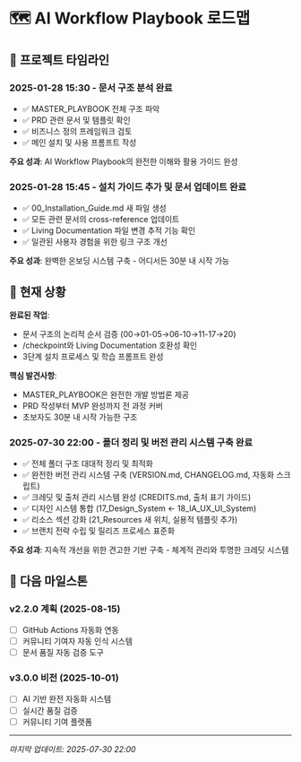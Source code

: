 # 🗺️ AI Workflow Playbook 로드맵

## 📅 프로젝트 타임라인

### 2025-01-28 15:30 - 문서 구조 분석 완료
- ✅ MASTER_PLAYBOOK 전체 구조 파악
- ✅ PRD 관련 문서 및 템플릿 확인
- ✅ 비즈니스 정의 프레임워크 검토
- ✅ 메인 설치 및 사용 프롬프트 작성

**주요 성과**: AI Workflow Playbook의 완전한 이해와 활용 가이드 완성

### 2025-01-28 15:45 - 설치 가이드 추가 및 문서 업데이트 완료
- ✅ 00_Installation_Guide.md 새 파일 생성
- ✅ 모든 관련 문서의 cross-reference 업데이트
- ✅ Living Documentation 파일 변경 추적 기능 확인
- ✅ 일관된 사용자 경험을 위한 링크 구조 개선

**주요 성과**: 완벽한 온보딩 시스템 구축 - 어디서든 30분 내 시작 가능

## 🎯 현재 상황

**완료된 작업**:
- 문서 구조의 논리적 순서 검증 (00→01-05→06-10→11-17→20)
- /checkpoint와 Living Documentation 호환성 확인
- 3단계 설치 프로세스 및 학습 프롬프트 완성

**핵심 발견사항**:
- MASTER_PLAYBOOK은 완전한 개발 방법론 제공
- PRD 작성부터 MVP 완성까지 전 과정 커버
- 초보자도 30분 내 시작 가능한 구조

### 2025-07-30 22:00 - 폴더 정리 및 버전 관리 시스템 구축 완료
- ✅ 전체 폴더 구조 대대적 정리 및 최적화
- ✅ 완전한 버전 관리 시스템 구축 (VERSION.md, CHANGELOG.md, 자동화 스크립트)
- ✅ 크레딧 및 출처 관리 시스템 완성 (CREDITS.md, 출처 표기 가이드)
- ✅ 디자인 시스템 통합 (17_Design_System ← 18_IA_UX_UI_System)
- ✅ 리소스 섹션 강화 (21_Resources 새 위치, 실용적 템플릿 추가)
- ✅ 브랜치 전략 수립 및 릴리즈 프로세스 표준화

**주요 성과**: 지속적 개선을 위한 견고한 기반 구축 - 체계적 관리와 투명한 크레딧 시스템

## 🚀 다음 마일스톤

### v2.2.0 계획 (2025-08-15)
- [ ] GitHub Actions 자동화 연동
- [ ] 커뮤니티 기여자 자동 인식 시스템
- [ ] 문서 품질 자동 검증 도구

### v3.0.0 비전 (2025-10-01)
- [ ] AI 기반 완전 자동화 시스템
- [ ] 실시간 품질 검증
- [ ] 커뮤니티 기여 플랫폼

---
*마지막 업데이트: 2025-07-30 22:00*